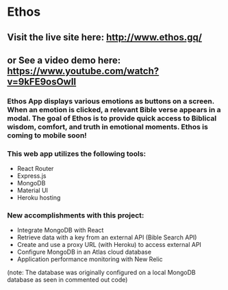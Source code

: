 # Ethos

## Visit the live site here: http://www.ethos.gq/
## or See a video demo here: https://www.youtube.com/watch?v=9kFE9osOwII 

### Ethos App displays various emotions as buttons on a screen. When an emotion is clicked, a relevant Bible verse appears in a modal. The goal of Ethos is to provide quick access to Biblical wisdom, comfort, and truth in emotional moments. Ethos is coming to mobile soon!
### This web app utilizes the following tools:

 

* React Router
* Express.js
* MongoDB
* Material UI
* Heroku hosting

### New accomplishments with this project:
* Integrate MongoDB with React
* Retrieve data with a key from an external API (Bible Search API)
* Create and use a proxy URL (with Heroku) to access external API 
* Configure MongoDB in an Atlas cloud database
* Application performance monitoring with New Relic

(note: The database was originally configured on a local MongoDB database as seen in commented out code)